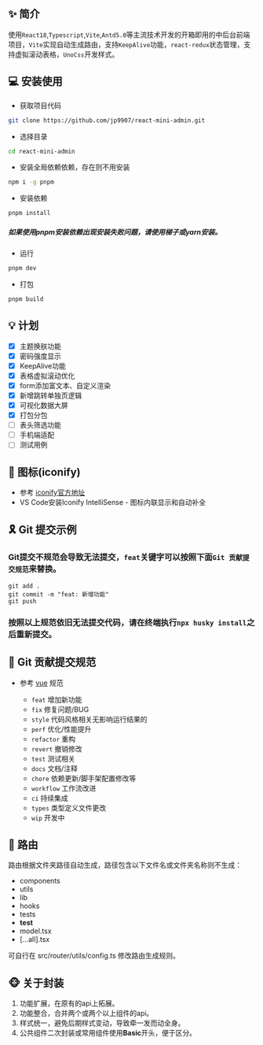 ## ✨ 简介

使用`React18`,`Typescript`,`Vite`,`Antd5.0`等主流技术开发的开箱即用的中后台前端项目，`Vite`实现自动生成路由，支持`KeepAlive`功能，`react-redux`状态管理，支持虚拟滚动表格，`UnoCss`开发样式。

## 💻 安装使用

- 获取项目代码

```bash
git clone https://github.com/jp9907/react-mini-admin.git
```

- 选择目录

```bash
cd react-mini-admin
```

- 安装全局依赖依赖，存在则不用安装

```bash
npm i -g pnpm
```

- 安装依赖

```bash
pnpm install
```

##### 如果使用pnpm安装依赖出现安装失败问题，请使用梯子或yarn安装。

- 运行

```bash
pnpm dev
```

- 打包

```bash
pnpm build
```

## 💡 计划

- [x] 主题换肤功能
- [x] 密码强度显示
- [x] KeepAlive功能
- [x] 表格虚拟滚动优化
- [x] form添加富文本、自定义渲染
- [x] 新增跳转单独页逻辑
- [x] 可视化数据大屏
- [x] 打包分包
- [ ] 表头筛选功能
- [ ] 手机端适配
- [ ] 测试用例

## 🧩 图标(iconify)

- 参考 [iconify官方地址](https://icon-sets.iconify.design/)
- VS Code安装Iconify IntelliSense - 图标内联显示和自动补全

## 🎗️ Git 提交示例

### Git提交不规范会导致无法提交，`feat`关键字可以按照下面`Git 贡献提交规范`来替换。

```
git add .
git commit -m "feat: 新增功能"
git push
```

### 按照以上规范依旧无法提交代码，请在终端执行`npx husky install`之后重新提交。

## 🎯 Git 贡献提交规范

- 参考 [vue](https://github.com/vuejs/vue/blob/dev/.github/COMMIT_CONVENTION.md) 规范

  - `feat` 增加新功能
  - `fix` 修复问题/BUG
  - `style` 代码风格相关无影响运行结果的
  - `perf` 优化/性能提升
  - `refactor` 重构
  - `revert` 撤销修改
  - `test` 测试相关
  - `docs` 文档/注释
  - `chore` 依赖更新/脚手架配置修改等
  - `workflow` 工作流改进
  - `ci` 持续集成
  - `types` 类型定义文件更改
  - `wip` 开发中

## 🎈 路由

路由根据文件夹路径自动生成，路径包含以下文件名或文件夹名称则不生成：

- components
- utils
- lib
- hooks
- tests
- **test**
- model.tsx
- [...all].tsx

可自行在 src/router/utils/config.ts 修改路由生成规则。

## 🐵 关于封装

1. 功能扩展，在原有的api上拓展。
2. 功能整合，合并两个或两个以上组件的api。
3. 样式统一，避免后期样式变动，导致牵一发而动全身。
4. 公共组件二次封装或常用组件使用**Basic**开头，便于区分。
